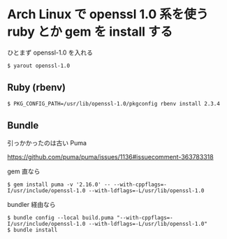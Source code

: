 Arch Linux で openssl 1.0 系を使う ruby とか gem を install する
=====

ひとまず openssl-1.0 を入れる

```sh
$ yarout openssl-1.0
```

## Ruby (rbenv)

```sh
$ PKG_CONFIG_PATH=/usr/lib/openssl-1.0/pkgconfig rbenv install 2.3.4
```

## Bundle

引っかかったのは古い Puma

https://github.com/puma/puma/issues/1136#issuecomment-363783318


gem 直なら

```
$ gem install puma -v '2.16.0' -- --with-cppflags=-I/usr/include/openssl-1.0 --with-ldflags=-L/usr/lib/openssl-1.0
```

bundler 経由なら

```
$ bundle config --local build.puma "--with-cppflags=-I/usr/include/openssl-1.0 --with-ldflags=-L/usr/lib/openssl-1.0"
$ bundle install
```
